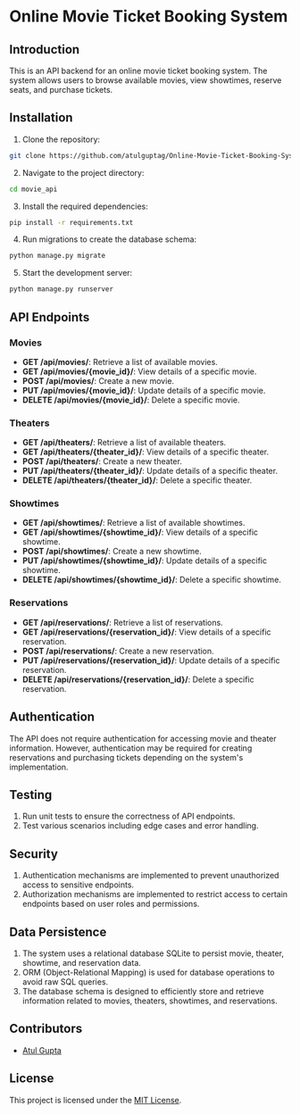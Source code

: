 # Online Movie Ticket Booking System

## Introduction

This is an API backend for an online movie ticket booking system. The system allows users to browse available movies, view showtimes, reserve seats, and purchase tickets.

## Installation

1. Clone the repository:

```bash
git clone https://github.com/atulguptag/Online-Movie-Ticket-Booking-System
```

2. Navigate to the project directory:

```bash
cd movie_api
```

3. Install the required dependencies:

```bash
pip install -r requirements.txt
```

4. Run migrations to create the database schema:

```bash
python manage.py migrate
```

5. Start the development server:

```bash
python manage.py runserver
```

## API Endpoints

### Movies

- **GET /api/movies/**: Retrieve a list of available movies.
- **GET /api/movies/{movie_id}/**: View details of a specific movie.
- **POST /api/movies/**: Create a new movie.
- **PUT /api/movies/{movie_id}/**: Update details of a specific movie.
- **DELETE /api/movies/{movie_id}/**: Delete a specific movie.

### Theaters

- **GET /api/theaters/**: Retrieve a list of available theaters.
- **GET /api/theaters/{theater_id}/**: View details of a specific theater.
- **POST /api/theaters/**: Create a new theater.
- **PUT /api/theaters/{theater_id}/**: Update details of a specific theater.
- **DELETE /api/theaters/{theater_id}/**: Delete a specific theater.

### Showtimes

- **GET /api/showtimes/**: Retrieve a list of available showtimes.
- **GET /api/showtimes/{showtime_id}/**: View details of a specific showtime.
- **POST /api/showtimes/**: Create a new showtime.
- **PUT /api/showtimes/{showtime_id}/**: Update details of a specific showtime.
- **DELETE /api/showtimes/{showtime_id}/**: Delete a specific showtime.

### Reservations

- **GET /api/reservations/**: Retrieve a list of reservations.
- **GET /api/reservations/{reservation_id}/**: View details of a specific reservation.
- **POST /api/reservations/**: Create a new reservation.
- **PUT /api/reservations/{reservation_id}/**: Update details of a specific reservation.
- **DELETE /api/reservations/{reservation_id}/**: Delete a specific reservation.

## Authentication

The API does not require authentication for accessing movie and theater information. However, authentication may be required for creating reservations and purchasing tickets depending on the system's implementation.

## Testing

1. Run unit tests to ensure the correctness of API endpoints.
2. Test various scenarios including edge cases and error handling.

## Security

1. Authentication mechanisms are implemented to prevent unauthorized access to sensitive endpoints.
2. Authorization mechanisms are implemented to restrict access to certain endpoints based on user roles and permissions.

## Data Persistence

1. The system uses a relational database SQLite to persist movie, theater, showtime, and reservation data.
2. ORM (Object-Relational Mapping) is used for database operations to avoid raw SQL queries.
3. The database schema is designed to efficiently store and retrieve information related to movies, theaters, showtimes, and reservations.

## Contributors

- [Atul Gupta](https://github.com/atulguptag)

## License

This project is licensed under the [MIT License](LICENSE).